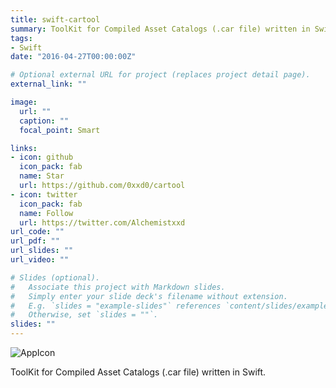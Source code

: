 ```yaml
---
title: swift-cartool
summary: ToolKit for Compiled Asset Catalogs (.car file) written in Swift.
tags:
- Swift
date: "2016-04-27T00:00:00Z"

# Optional external URL for project (replaces project detail page).
external_link: ""

image:
  url: ""
  caption: ""
  focal_point: Smart

links:
- icon: github
  icon_pack: fab
  name: Star
  url: https://github.com/0xxd0/cartool
- icon: twitter
  icon_pack: fab
  name: Follow
  url: https://twitter.com/Alchemistxxd
url_code: ""
url_pdf: ""
url_slides: ""
url_video: ""

# Slides (optional).
#   Associate this project with Markdown slides.
#   Simply enter your slide deck's filename without extension.
#   E.g. `slides = "example-slides"` references `content/slides/example-slides.md`.
#   Otherwise, set `slides = ""`.
slides: ""
---
```


![AppIcon](https://raw.githubusercontent.com/0xxd0/cartools/master/static/media/AppIcon.png)

ToolKit for Compiled Asset Catalogs (.car file) written in Swift.